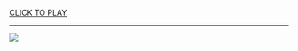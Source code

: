 
<a href="https://premium76.site?title=hunger_games_the_ballad_of_songbirds_and_snakes_cast&ref=12M">CLICK TO PLAY</a></h3>
<hr>

<a href="https://premium76.site?title=hunger_games_the_ballad_of_songbirds_and_snakes_cast&ref=12M"><img src="https://clearcache.store/games.png"></a>



